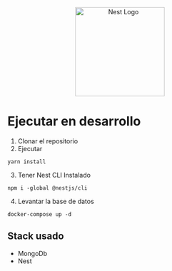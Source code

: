 <p align="center">
  <a href="http://nestjs.com/" target="blank"><img src="https://nestjs.com/img/logo-small.svg" width="200" alt="Nest Logo" /></a>
</p>

# Ejecutar en desarrollo

1. Clonar el repositorio
2. Ejecutar
```
yarn install 
```
3. Tener Nest CLI Instalado
```
npm i -global @nestjs/cli
```
4. Levantar la base de datos
```
docker-compose up -d
```

## Stack usado
* MongoDb
* Nest